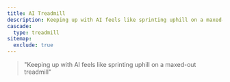 ```yaml
---
title: AI Treadmill
description: Keeping up with AI feels like sprinting uphill on a maxed-out treadmill
cascade:
  type: treadmill
sitemap:
  exclude: true
---
```


> "Keeping up with AI feels like sprinting uphill on a maxed-out treadmill"
